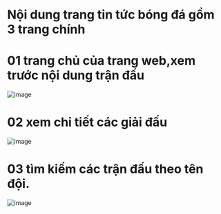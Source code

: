 # Nội dung trang tin tức bóng đá gồm 3 trang chính 
# 01 trang chủ của trang web,xem trước nội dung trận đấu
![image](https://user-images.githubusercontent.com/72543287/169783817-194c580f-ba21-4c77-82cd-6d737f79a39f.png)
# 02 xem chi tiết các giải đấu 
![image](https://user-images.githubusercontent.com/72543287/169784018-be498efe-bf11-49cb-86dd-1da5aade98c2.png)
# 03 tìm kiếm các trận đấu theo tên đội.
![image](https://user-images.githubusercontent.com/72543287/169784140-d222fac7-41ce-4667-9e89-417526c9d72c.png)
